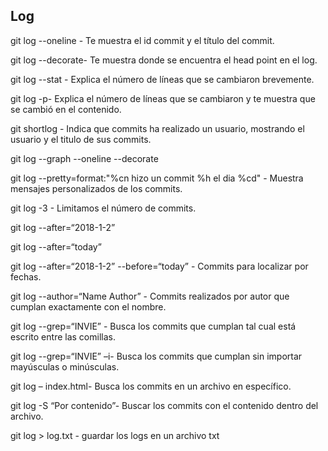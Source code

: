## Log
git log --oneline - Te muestra el id commit y el título del commit.

git log --decorate- Te muestra donde se encuentra el head point en el log.

git log --stat - Explica el número de líneas que se cambiaron brevemente.

git log -p- Explica el número de líneas que se cambiaron y te muestra que se cambió en el contenido.

git shortlog - Indica que commits ha realizado un usuario, mostrando el usuario y el titulo de sus commits.

git log --graph --oneline --decorate

git log --pretty=format:"%cn hizo un commit %h el dia %cd" - Muestra mensajes personalizados de los commits.

git log -3 - Limitamos el número de commits.

git log --after=“2018-1-2”

git log --after=“today”

git log --after=“2018-1-2” --before=“today” - Commits para localizar por fechas.

git log --author=“Name Author” - Commits realizados por autor que cumplan exactamente con el nombre.

git log --grep=“INVIE” - Busca los commits que cumplan tal cual está escrito entre las comillas.

git log --grep=“INVIE” –i- Busca los commits que cumplan sin importar mayúsculas o minúsculas.

git log – index.html- Busca los commits en un archivo en específico.

git log -S “Por contenido”- Buscar los commits con el contenido dentro del archivo.

git log > log.txt - guardar los logs en un archivo txt